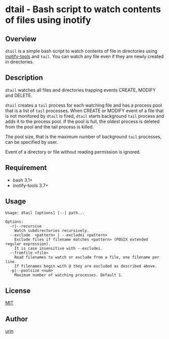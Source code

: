 dtail - Bash script to watch contents of files using inotify
===

## Overview

`dtail` is a simple bash script to watch contents of file in directories using [inotify\-tools](//github.com/rvoicilas/inotify-tools/wiki) and `tail`.
You can watch any file even if they are newly created in directories.

## Description

`dtail` watches all files and directories trapping events CREATE, MODIFY and DELETE.

`dtail` creates a `tail` process for each watching file and has a process pool that is a list of `tail` processes.
When CREATE or MODIFY event of a file that is not monitored by `dtail` is fired, `dtail` starts background `tail` process and adds it to the process pool. If the pool is full, the oldest process is deleted from the pool and the tail process is killed.

The pool size, that is the maximum number of background `tail` processes, can be specified by user.

Event of a directory or file without reading permission is ignored.

## Requirement

- bash 3.1+
- inotify-tools 3.7+

## Usage

```
Usage: dtail [options] [--] path...

Options:
  -r|--recursive
    Watch subdirectories recursively.
  --exclude  <pattern> | --excludei <pattern>
    Exclude files if filename matches <pattern> (POSIX extended regular expression).
    It is case insensitive with --excludei.
  --fromfile <file>
    Read filenames to watch or exclude from a file, one filename per line.
    If filenames begin with @ they are excluded as described above.
  -p|--poolsize <num>
    Maximum number of watching processes. Default 1.

```

## License

[MIT](/LICENSE)

## Author

[urin](//github.com/urin)

